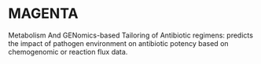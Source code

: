 # MAGENTA
Metabolism And GENomics-based Tailoring of Antibiotic regimens: predicts the impact of pathogen environment on antibiotic potency based on chemogenomic or reaction flux data.
